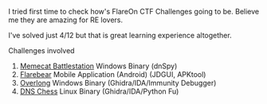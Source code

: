 I tried first time to check how's FlareOn CTF Challenges going to be. Believe me they are amazing for RE lovers.

I've solved just 4/12 but that is great learning experience altogether. 

Challenges involved 
1. [Memecat Battlestation](https://github.com/MrR3boot/CTF/blob/master/FlareOn-2019/Memecat%20BattleStation%20(FlareOn%20CTF).pdf) Windows Binary (dnSpy)
2. [Flarebear](https://github.com/MrR3boot/CTF/blob/master/FlareOn-2019/FlareBear.pdf) Mobile Application (Android) (JDGUI, APKtool)
3. [Overlong](https://github.com/MrR3boot/CTF/blob/master/FlareOn-2019/Overlong.pdf) Windows Binary (Ghidra/IDA/Immunity Debugger)
4. [DNS Chess](https://github.com/MrR3boot/CTF/blob/master/FlareOn-2019/DNS%20Chess.pdf) Linux Binary (Ghidra/IDA/Python Fu)
